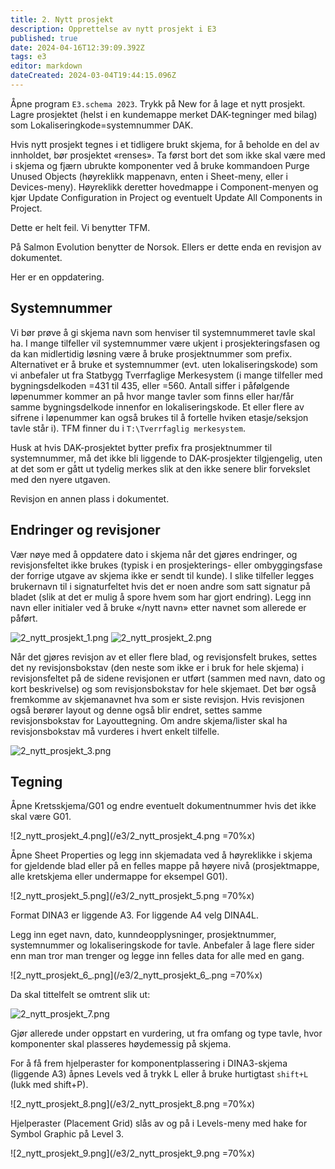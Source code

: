 ```yaml
---
title: 2. Nytt prosjekt
description: Opprettelse av nytt prosjekt i E3
published: true
date: 2024-04-16T12:39:09.392Z
tags: e3
editor: markdown
dateCreated: 2024-03-04T19:44:15.096Z
---
```


Åpne program `E3.schema 2023`. Trykk på New for å lage et nytt prosjekt. Lagre prosjektet (helst i en kundemappe merket DAK-tegninger med bilag) som Lokaliseringkode=systemnummer DAK.

Hvis nytt prosjekt tegnes i et tidligere brukt skjema, for å beholde en del av innholdet, bør prosjektet «renses». Ta først bort det som ikke skal være med i skjema og fjærn ubrukte komponenter ved å bruke kommandoen Purge Unused Objects (høyreklikk mappenavn, enten i Sheet-meny, eller i Devices-meny). Høyreklikk deretter hovedmappe i Component-menyen og kjør Update Configuration in Project og eventuelt Update All Components in Project.

Dette er helt feil. Vi benytter TFM. 

På Salmon Evolution benytter de Norsok. Ellers er dette enda en revisjon av dokumentet. 

Her er en oppdatering. 

## Systemnummer

Vi bør prøve å gi skjema navn som henviser til systemnummeret tavle skal ha. I mange tilfeller vil systemnummer være ukjent i prosjekteringsfasen og da kan midlertidig løsning være å bruke prosjektnummer som prefix. Alternativet er å bruke et systemnummer (evt. uten lokaliseringskode) som vi anbefaler ut fra Statbygg Tverrfaglige Merkesystem (i mange tilfeller med bygningsdelkoden =431 til 435, eller =560. Antall siffer i påfølgende løpenummer kommer an på hvor mange tavler som finns eller har/får samme bygningsdelkode innenfor en lokaliseringskode. Et eller flere av sifrene i løpenummer kan også brukes til å fortelle hviken etasje/seksjon tavle står i). TFM finner du i `T:\Tverrfaglig merkesystem`.

Husk at hvis DAK-prosjektet bytter prefix fra prosjektnummer til systemnummer, må det ikke bli liggende to DAK-prosjekter tilgjengelig, uten at det som er gått ut tydelig merkes slik at den ikke senere blir forvekslet med den nyere utgaven.

Revisjon en annen plass i dokumentet. 

## Endringer og revisjoner 
Vær nøye med å oppdatere dato i skjema når det gjøres endringer, og revisjonsfeltet ikke brukes (typisk i en prosjekterings- eller ombyggingsfase der forrige utgave av skjema ikke er sendt til kunde). I slike tilfeller legges brukernavn til i signaturfeltet hvis det er noen andre som satt signatur på bladet (slik at det er mulig å spore hvem som har gjort endring). Legg inn navn eller initialer ved å bruke «/nytt navn» etter navnet som allerede er påført.

![2_nytt_prosjekt_1.png](/e3/2_nytt_prosjekt_1.png)  ![2_nytt_prosjekt_2.png](/e3/2_nytt_prosjekt_2.png)

Når det gjøres revisjon av et eller flere blad, og revisjonsfelt brukes, settes det ny revisjonsbokstav (den neste som ikke er i bruk for hele skjema) i revisjonsfeltet på de sidene revisjonen er utført (sammen med navn, dato og kort beskrivelse) og som revisjonsbokstav for hele skjemaet. Det bør også fremkomme av skjemanavnet hva som er siste revisjon. Hvis revisjonen også berører layout og denne også blir endret, settes samme revisjonsbokstav for Layouttegning. Om andre skjema/lister skal ha revisjonsbokstav må vurderes i hvert enkelt tilfelle.

![2_nytt_prosjekt_3.png](/e3/2_nytt_prosjekt_3.png)

## Tegning

Åpne Kretsskjema/G01 og endre eventuelt dokumentnummer hvis det ikke skal være G01.

![2_nytt_prosjekt_4.png](/e3/2_nytt_prosjekt_4.png =70%x)

Åpne Sheet Properties og legg inn skjemadata ved å høyreklikke i skjema for gjeldende blad eller på en felles mappe på høyere nivå (prosjektmappe, alle kretskjema eller undermappe for eksempel G01).

![2_nytt_prosjekt_5.png](/e3/2_nytt_prosjekt_5.png =70%x)

Format DINA3 er liggende A3. For liggende A4 velg DINA4L.

Legg inn eget navn, dato, kunndeopplysninger, prosjektnummer, systemnummer og lokaliseringskode for tavle. Anbefaler å lage flere sider enn man tror man trenger og legge inn felles data for alle med en gang.

![2_nytt_prosjekt_6_.png](/e3/2_nytt_prosjekt_6_.png =70%x)

Da skal tittelfelt se omtrent slik ut:

![2_nytt_prosjekt_7.png](/e3/2_nytt_prosjekt_7.png)

Gjør allerede under oppstart en vurdering, ut fra omfang og type tavle, hvor komponenter skal plasseres høydemessig på skjema.

For å få frem hjelperaster for komponentplassering i DINA3-skjema (liggende A3) åpnes Levels ved å trykk L eller å bruke hurtigtast `shift+L` (lukk med shift+P).

![2_nytt_prosjekt_8.png](/e3/2_nytt_prosjekt_8.png =70%x)

Hjelperaster (Placement Grid) slås av og på i Levels-meny med hake for Symbol Graphic på Level 3.

![2_nytt_prosjekt_9.png](/e3/2_nytt_prosjekt_9.png =70%x)